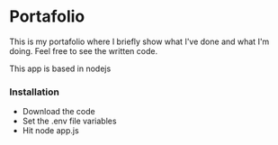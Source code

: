Portafolio
==============

This is my portafolio where I briefly show what I've done and what I'm doing. Feel free to see the written code. 

This app is based in nodejs

### Installation

- Download the code
- Set the .env file variables
- Hit node app.js
